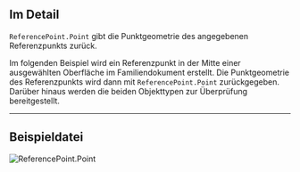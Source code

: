 ## Im Detail
`ReferencePoint.Point` gibt die Punktgeometrie des angegebenen Referenzpunkts zurück.

Im folgenden Beispiel wird ein Referenzpunkt in der Mitte einer ausgewählten Oberfläche im Familiendokument erstellt. Die Punktgeometrie des Referenzpunkts wird dann mit `ReferencePoint.Point` zurückgegeben. Darüber hinaus werden die beiden Objekttypen zur Überprüfung bereitgestellt.

___
## Beispieldatei

![ReferencePoint.Point](./Revit.Elements.ReferencePoint.Point_img.jpg)
